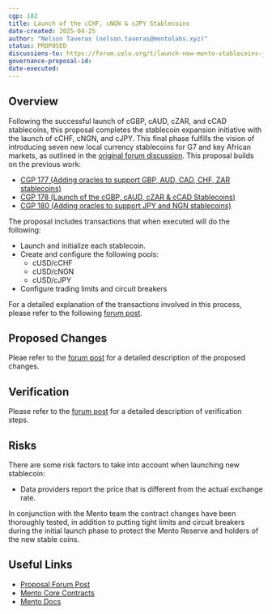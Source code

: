 ```yaml
---
cgp: 182
title: Launch of the cCHF, cNGN & cJPY Stablecoins
date-created: 2025-04-25
author: "Nelson Taveras (nelson.taveras@mentolabs.xyz)"
status: PROPOSED
discussions-to: https://forum.celo.org/t/launch-new-mento-stablecoins-jpy-gbp-aud-cad-chf-ngn-zar/10603
governance-proposal-id:
date-executed:
---
```


## Overview

Following the successful launch of cGBP, cAUD, cZAR, and cCAD stablecoins, this proposal completes the stablecoin expansion initiative with the launch of cCHF, cNGN, and cJPY. This final phase fulfills the vision of introducing seven new local currency stablecoins for G7 and key African markets, as outlined in the [original forum discussion](https://forum.celo.org/t/launch-new-mento-stablecoins-jpy-gbp-aud-cad-chf-ngn-zar/10603). This proposal builds on the previous work:

- [CGP 177 (Adding oracles to support GBP, AUD, CAD, CHF, ZAR stablecoins)](https://mondo.celo.org/governance/cgp-177)
- [CGP 178 (Launch of the cGBP, cAUD, cZAR & cCAD Stablecoins)](https://mondo.celo.org/governance/cgp-178)
- [CGP 180 (Adding oracles to support JPY and NGN stablecoins)](https://mondo.celo.org/governance/cgp-180)

The proposal includes transactions that when executed will do the following:

- Launch and initialize each stablecoin.
- Create and configure the following pools:
  - cUSD/cCHF
  - cUSD/cNGN
  - cUSD/cJPY
- Configure trading limits and circuit breakers

For a detailed explanation of the transactions involved in this process, please refer to the following [forum post](https://forum.celo.org/t/launch-new-mento-stablecoins-jpy-gbp-aud-cad-chf-ngn-zar/10603/8).

## Proposed Changes

Pleae refer to the [forum post](https://forum.celo.org/t/launch-new-mento-stablecoins-jpy-gbp-aud-cad-chf-ngn-zar/10603/8) for a detailed description of the proposed changes.

## Verification

Please refer to the [forum post](https://forum.celo.org/t/launch-new-mento-stablecoins-jpy-gbp-aud-cad-chf-ngn-zar/10603/8) for a detailed description of verification steps.

## Risks

There are some risk factors to take into account when launching new stablecoin:

- Data providers report the price that is different from the actual exchange rate.

In conjunction with the Mento team the contract changes have been thoroughly tested, in addition to putting tight limits and circuit breakers during the initial launch phase to protect the Mento Reserve and holders of the new stable coins.

## Useful Links

- [Proposal Forum Post](https://forum.celo.org/t/launch-new-mento-stablecoins-jpy-gbp-aud-cad-chf-ngn-zar/10603)
- [Mento Core Contracts](https://github.com/mento-protocol/mento-core)
- [Mento Docs](https://docs.mento.org)
